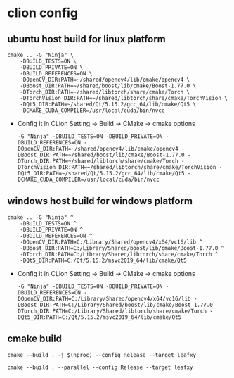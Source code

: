 # clion config

## ubuntu host build for linux platform

```shell
cmake .. -G "Ninja" \
    -DBUILD_TESTS=ON \
    -DBUILD_PRIVATE=ON \
    -DBUILD_REFERENCES=ON \
    -DOpenCV_DIR:PATH=~/shared/opencv4/lib/cmake/opencv4 \
    -DBoost_DIR:PATH=~/shared/boost/lib/cmake/Boost-1.77.0 \
    -DTorch_DIR:PATH=~/shared/libtorch/share/cmake/Torch \
    -DTorchVision_DIR:PATH=~/shared/libtorch/share/cmake/TorchVision \
    -DQt5_DIR:PATH=~/shared/Qt/5.15.2/gcc_64/lib/cmake/Qt5 \
    -DCMAKE_CUDA_COMPILER=/usr/local/cuda/bin/nvcc
```

* Config it in CLion Setting -> Build -> CMake -> cmake options

  `-G "Ninja" -DBUILD_TESTS=ON -DBUILD_PRIVATE=ON -DBUILD_REFERENCES=ON -DOpenCV_DIR:PATH=~/shared/opencv4/lib/cmake/opencv4 -DBoost_DIR:PATH=~/shared/boost/lib/cmake/Boost-1.77.0 -DTorch_DIR:PATH=~/shared/libtorch/share/cmake/Torch -DTorchVision_DIR:PATH=~/shared/libtorch/share/cmake/TorchVision -DQt5_DIR:PATH=~/shared/Qt/5.15.2/gcc_64/lib/cmake/Qt5 -DCMAKE_CUDA_COMPILER=/usr/local/cuda/bin/nvcc`

## windows host build for windows platform

```shell
cmake .. -G "Ninja" ^
    -DBUILD_TESTS=ON ^
    -DBUILD_PRIVATE=ON ^
    -DBUILD_REFERENCES=ON ^
    -DOpenCV_DIR:PATH=C:/Library/Shared/opencv4/x64/vc16/lib ^
    -DBoost_DIR:PATH=C:/Library/Shared/boost/lib/cmake/Boost-1.77.0 ^
    -DTorch_DIR:PATH=C:/Library/Shared/libtorch/share/cmake/Torch ^
    -DQt5_DIR:PATH=C:/Qt/5.15.2/msvc2019_64/lib/cmake/Qt5
```

* Config it in CLion Setting -> Build -> CMake -> cmake options

  `-G "Ninja" -DBUILD_TESTS=ON -DBUILD_PRIVATE=ON -DBUILD_REFERENCES=ON -DOpenCV_DIR:PATH=C:/Library/Shared/opencv4/x64/vc16/lib -DBoost_DIR:PATH=C:/Library/Shared/boost/lib/cmake/Boost-1.77.0 -DTorch_DIR:PATH=C:/Library/Shared/libtorch/share/cmake/Torch -DQt5_DIR:PATH=C:/Qt/5.15.2/msvc2019_64/lib/cmake/Qt5`

## cmake build

`cmake --build . -j $(nproc) --config Release --target leafxy`

`cmake --build . --parallel --config Release --target leafxy`